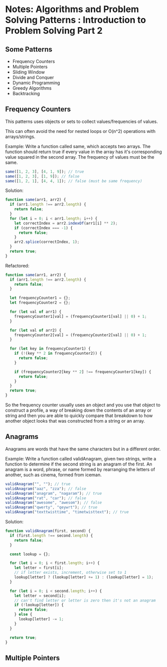 # Notes: Algorithms and Problem Solving Patterns : Introduction to Problem Solving Part 2

## Some Patterns

- Frequency Counters
- Multiple Pointers
- Sliding Window
- Divide and Conquer
- Dynamic Programming
- Greedy Algorithms
- Backtracking

## Frequency Counters

This patterns uses objects or sets to collect values/frequencies of values.

This can often avoid the need for nested loops or O(n^2) operations with arrays/strings.

Example: Write a function called same, which accepts two arrays. The function should return true if every value in the array has it's corresponding value squared in the second array. The frequency of values must be the same.

```js
same([1, 2, 3], [4, 1, 9]); // true
same([1, 2, 3], [1, 9]); // false
same([1, 2, 1], [4, 4, 1]); // false (must be same frequency)
```

Solution:

```js
function same(arr1, arr2) {
  if (arr1.length !== arr2.length) {
    return false;
  }
  for (let i = 0; i < arr1.length; i++) {
    let correctIndex = arr2.indexOf(arr1[i] ** 2);
    if (correctIndex === -1) {
      return false;
    }
    arr2.splice(correctIndex, 1);
  }
  return true;
}
```

Refactored:

```js
function same(arr1, arr2) {
  if (arr1.length !== arr2.length) {
    return false;
  }

  let frequencyCounter1 = {};
  let frequencyCounter2 = {};

  for (let val of arr1) {
    frequencyCounter1[val] = (frequencyCounter1[val] || 0) + 1;
  }

  for (let val of arr2) {
    frequencyCounter2[val] = (frequencyCounter2[val] || 0) + 1;
  }

  for (let key in frequencyCounter1) {
    if (!(key ** 2 in frequencyCounter2)) {
      return false;
    }

    if (frequencyCounter2[key ** 2] !== frequencyCounter1[key]) {
      return false;
    }
  }
  return true;
}
```

So the frequency counter usually uses an object and you use that object to construct a profile, a way of breaking down the contents of an array or string and then you are able to quickly compare that breakdown to how another object looks that was constructed from a string or an array.

## Anagrams

Anagrams are words that have the same characters but in a different order.

Example: Write a function called validAnagram, given two strings, write a function to determine if the second string is an anagram of the first. An anagram is a word, phrase, or name formed by rearranging the letters of another, such as cinema, formed from iceman.

```js
validAnagram("", ""); // true
validAnagram("aaz", "zza"); // false
validAnagram("anagram", "nagaram"); // true
validAnagram("rat", "car"); // false
validAnagram("awesome", "awesom"); // false
validAnagram("qwerty", "qeywrt"); // true
validAnagram("texttwisttime", "timetwisttext"); // true
```

Solution:

```js
function validAnagram(first, second) {
  if (first.length !== second.length) {
    return false;
  }

  const lookup = {};

  for (let i = 0; i < first.length; i++) {
    let letter = first[i];
    // if letter exists, increment, otherwise set to 1
    lookup[letter] ? (lookup[letter] += 1) : (lookup[letter] = 1);
  }

  for (let i = 0; i < second.length; i++) {
    let letter = second[i];
    // can't find letter or letter is zero then it's not an anagram
    if (!lookup[letter]) {
      return false;
    } else {
      lookup[letter] -= 1;
    }
  }

  return true;
}
```

## Multiple Pointers
